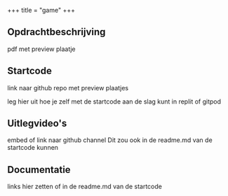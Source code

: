 +++
title = "game"
+++

## Opdrachtbeschrijving
pdf met preview plaatje

## Startcode
link naar github repo met preview plaatjes

leg hier uit hoe je zelf met de startcode aan de slag kunt in replit of gitpod

## Uitlegvideo's
embed of link naar github channel
Dit zou ook in de readme.md van de startcode kunnen

## Documentatie
links hier zetten of in de readme.md van de startcode

